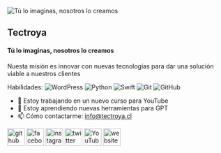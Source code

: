 ![Tú lo imaginas, nosotros lo creamos](https://yt3.googleusercontent.com/zl16JmnnlNoTdAaPjyA1cG6RQiWKzuLH7N5LuN5hEp9pMtwFdvctJckcrVq1engUOlsiZKRgH-w=w1707-fcrop64=1,00005a57ffffa5a8-k-c0xffffffff-no-nd-rj)
## Tectroya
#### Tú lo imaginas, nosotros lo creamos

Nuesta misión es innovar con nuevas tecnologías para dar una solución viable a nuestros clientes

Habilidades: ![WordPress](https://img.shields.io/badge/WordPress-%23117AC9.svg?style=for-the-badge&logo=WordPress&logoColor=white)  ![Python](https://img.shields.io/badge/python-3670A0?style=for-the-badge&logo=python&logoColor=ffdd54) 	![Swift](https://img.shields.io/badge/swift-F54A2A?style=for-the-badge&logo=swift&logoColor=white) ![Git](https://img.shields.io/badge/git-%23F05033.svg?style=for-the-badge&logo=git&logoColor=white) ![GitHub](https://img.shields.io/badge/github-%23121011.svg?style=for-the-badge&logo=github&logoColor=white)

- 🔭 Estoy trabajando en un nuevo curso para YouTube 
- 🌱 Estoy aprendiendo nuevas herramientas para GPT 
- 📫 Cómo contactarme: info@tectroya.cl 


[<img src='https://cdn.jsdelivr.net/npm/simple-icons@3.0.1/icons/github.svg' alt='github' height='40'>](https://github.com/Tectroya)  [<img src='https://cdn.jsdelivr.net/npm/simple-icons@3.0.1/icons/facebook.svg' alt='facebook' height='40'>](https://www.facebook.com/tec.troya.3)  [<img src='https://cdn.jsdelivr.net/npm/simple-icons@3.0.1/icons/instagram.svg' alt='instagram' height='40'>](https://www.instagram.com/tectroya/)  [<img src='https://cdn.jsdelivr.net/npm/simple-icons@3.0.1/icons/twitter.svg' alt='twitter' height='40'>](https://twitter.com/Tectroya)  [<img src='https://cdn.jsdelivr.net/npm/simple-icons@3.0.1/icons/youtube.svg' alt='YouTube' height='40'>](https://www.youtube.com/channel/Tectroya)  [<img src='https://cdn.jsdelivr.net/npm/simple-icons@3.0.1/icons/icloud.svg' alt='website' height='40'>](https://www.tectroya.cl/)  

